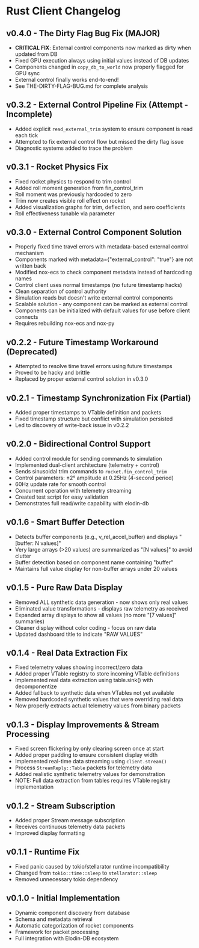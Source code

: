 # Rust Client Changelog

## v0.4.0 - The Dirty Flag Bug Fix (MAJOR)
- **CRITICAL FIX**: External control components now marked as dirty when updated from DB
- Fixed GPU execution always using initial values instead of DB updates
- Components changed in `copy_db_to_world` now properly flagged for GPU sync
- External control finally works end-to-end!
- See THE-DIRTY-FLAG-BUG.md for complete analysis

## v0.3.2 - External Control Pipeline Fix (Attempt - Incomplete)
- Added explicit `read_external_trim` system to ensure component is read each tick
- Attempted to fix external control flow but missed the dirty flag issue
- Diagnostic systems added to trace the problem

## v0.3.1 - Rocket Physics Fix
- Fixed rocket physics to respond to trim control
- Added roll moment generation from fin_control_trim
- Roll moment was previously hardcoded to zero
- Trim now creates visible roll effect on rocket
- Added visualization graphs for trim, deflection, and aero coefficients
- Roll effectiveness tunable via parameter

## v0.3.0 - External Control Component Solution
- Properly fixed time travel errors with metadata-based external control mechanism
- Components marked with metadata={"external_control": "true"} are not written back
- Modified nox-ecs to check component metadata instead of hardcoding names
- Control client uses normal timestamps (no future timestamp hacks)
- Clean separation of control authority
- Simulation reads but doesn't write external control components
- Scalable solution - any component can be marked as external control
- Components can be initialized with default values for use before client connects
- Requires rebuilding nox-ecs and nox-py

## v0.2.2 - Future Timestamp Workaround (Deprecated)
- Attempted to resolve time travel errors using future timestamps
- Proved to be hacky and brittle
- Replaced by proper external control solution in v0.3.0

## v0.2.1 - Timestamp Synchronization Fix (Partial)
- Added proper timestamps to VTable definition and packets
- Fixed timestamp structure but conflict with simulation persisted
- Led to discovery of write-back issue in v0.2.2

## v0.2.0 - Bidirectional Control Support
- Added control module for sending commands to simulation
- Implemented dual-client architecture (telemetry + control)
- Sends sinusoidal trim commands to `rocket.fin_control_trim`
- Control parameters: ±2° amplitude at 0.25Hz (4-second period)
- 60Hz update rate for smooth control
- Concurrent operation with telemetry streaming
- Created test script for easy validation
- Demonstrates full read/write capability with elodin-db

## v0.1.6 - Smart Buffer Detection
- Detects buffer components (e.g., v_rel_accel_buffer) and displays "[buffer: N values]"
- Very large arrays (>20 values) are summarized as "[N values]" to avoid clutter
- Buffer detection based on component name containing "buffer"
- Maintains full value display for non-buffer arrays under 20 values

## v0.1.5 - Pure Raw Data Display
- Removed ALL synthetic data generation - now shows only real values
- Eliminated value transformations - displays raw telemetry as received
- Expanded array displays to show all values (no more "[7 values]" summaries)
- Cleaner display without color coding - focus on raw data
- Updated dashboard title to indicate "RAW VALUES"

## v0.1.4 - Real Data Extraction Fix
- Fixed telemetry values showing incorrect/zero data
- Added proper VTable registry to store incoming VTable definitions
- Implemented real data extraction using table.sink() with decomponentize
- Added fallback to synthetic data when VTables not yet available
- Removed hardcoded synthetic values that were overriding real data
- Now properly extracts actual telemetry values from binary packets

## v0.1.3 - Display Improvements & Stream Processing
- Fixed screen flickering by only clearing screen once at start
- Added proper padding to ensure consistent display width  
- Implemented real-time data streaming using `client.stream()`
- Process `StreamReply::Table` packets for telemetry data
- Added realistic synthetic telemetry values for demonstration
- NOTE: Full data extraction from tables requires VTable registry implementation

## v0.1.2 - Stream Subscription
- Added proper Stream message subscription
- Receives continuous telemetry data packets
- Improved display formatting

## v0.1.1 - Runtime Fix
- Fixed panic caused by tokio/stellarator runtime incompatibility
- Changed from `tokio::time::sleep` to `stellarator::sleep`
- Removed unnecessary tokio dependency

## v0.1.0 - Initial Implementation
- Dynamic component discovery from database
- Schema and metadata retrieval
- Automatic categorization of rocket components
- Framework for packet processing
- Full integration with Elodin-DB ecosystem
